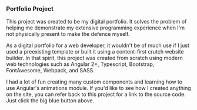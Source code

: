### Portfolio Project

This project was created to be my digital portfolio.
It solves the problem of helping me demonstrate my extensive programming experience
when I'm not physically present to make the defence myself.

As a digital portfolio for a web developer, it wouldn't be of much use if I just used
a preexisting template or built it using a content-first crutch website builder.
In that spirit, this project was created from scratch using modern web technologies
such as Angular 2+, Typescript, Bootstrap, FontAwesome, Webpack, and SASS.

I had a lot of fun creating many custom components and learning how to use
Angular's animations module. If you'd like to see how I created anything on the site,
you can refer back to this project for a link to the source code. Just click the big
blue button above.
